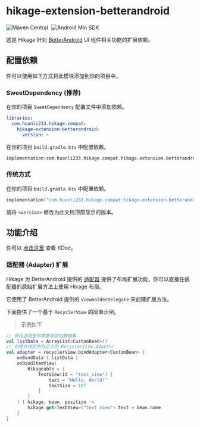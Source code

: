 # hikage-extension-betterandroid

![Maven Central](https://img.shields.io/maven-central/v/com.huanli233.hikage.compat/hikage-extension-betterandroid?logo=apachemaven&logoColor=orange)
<span style="margin-left: 5px"/>
![Android Min SDK](https://img.shields.io/badge/Min%20SDK-14-orange?logo=android)

这是 Hikage 针对 [BetterAndroid](https://github.com/BetterAndroid/BetterAndroid) UI 组件相关功能的扩展依赖。

## 配置依赖

你可以使用如下方式将此模块添加到你的项目中。

### SweetDependency (推荐)

在你的项目 `SweetDependency` 配置文件中添加依赖。

```yaml
libraries:
  com.huanli233.hikage.compat:
    hikage-extension-betterandroid:
      version: +
```

在你的项目 `build.gradle.kts` 中配置依赖。

```kotlin
implementation(com.huanli233.hikage.compat.hikage.extension.betterandroid)
```

### 传统方式

在你的项目 `build.gradle.kts` 中配置依赖。

```kotlin
implementation("com.huanli233.hikage.compat:hikage-extension-betterandroid:<version>")
```

请将 `<version>` 修改为此文档顶部显示的版本。

## 功能介绍

你可以 [点击这里](kdoc://hikage-extension-betterandroid) 查看 KDoc。

### 适配器 (Adapter) 扩展

Hikage 为 BetterAndroid 提供的 [适配器](https://betterandroid.github.io/BetterAndroid/zh-cn/library/ui-component#%E9%80%82%E9%85%8D%E5%99%A8-adapter)
提供了布局扩展功能，你可以直接在适配器的原始扩展方法上使用 Hikage 布局。

它使用了 BetterAndroid 提供的 `ViewHolderDelegate` 来创建扩展方法。

下面提供了一个基于 `RecyclerView` 的简单示例。

> 示例如下

```kotlin
// 假设这就是你需要绑定的数据集
val listData = ArrayList<CustomBean>()
// 创建并绑定到自定义的 RecyclerView.Adapter
val adapter = recyclerView.bindAdapter<CustomBean> {
    onBindData { listData }
    onBindItemView(
        Hikageable = {
            TextView(id = "text_view") {
                text = "Hello, World!"
                textSize = 16f
            }
        }
    ) { hikage, bean, position ->
        hikage.get<TextView>("text_view").text = bean.name
    }
}
```